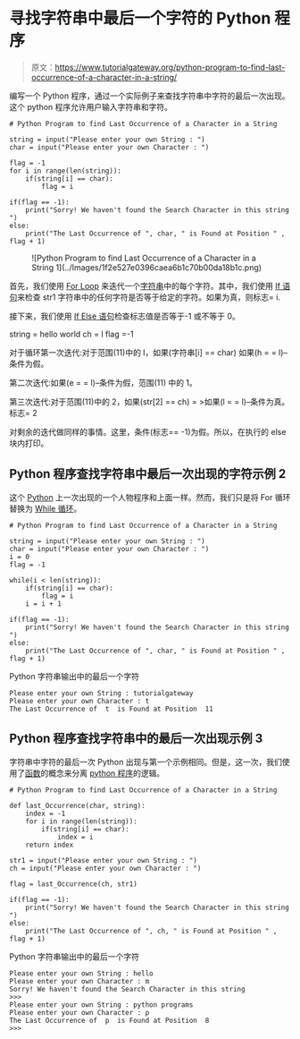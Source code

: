 # 寻找字符串中最后一个字符的 Python 程序

> 原文：<https://www.tutorialgateway.org/python-program-to-find-last-occurrence-of-a-character-in-a-string/>

编写一个 Python 程序，通过一个实际例子来查找字符串中字符的最后一次出现。这个 python 程序允许用户输入字符串和字符。

```
# Python Program to find Last Occurrence of a Character in a String

string = input("Please enter your own String : ")
char = input("Please enter your own Character : ")

flag = -1
for i in range(len(string)):
    if(string[i] == char):
        flag = i

if(flag == -1):
    print("Sorry! We haven't found the Search Character in this string ")
else:
    print("The Last Occurrence of ", char, " is Found at Position " , flag + 1)
```

<figure class="wp-block-image">![Python Program to find Last Occurrence of a Character in a String 1](../Images/1f2e527e0396caea6b1c70b00da18b1c.png)</figure>

首先，我们使用 [For Loop](https://www.tutorialgateway.org/python-for-loop/) 来迭代一个[字符串](https://www.tutorialgateway.org/python-string/)中的每个字符。其中，我们使用 [If 语句](https://www.tutorialgateway.org/python-if-statement/)来检查 str1 字符串中的任何字符是否等于给定的字符。如果为真，则标志= i.

接下来，我们使用 [If Else 语句](https://www.tutorialgateway.org/python-if-else/)检查标志值是否等于-1 或不等于 0。

string = hello world
ch = l
flag =-1

对于循环第一次迭代:对于范围(11)中的 I，如果(字符串[i] == char)
如果(h = = l)–条件为假。

第二次迭代:如果(e = = l)–条件为假，范围(11)
中的 1。

第三次迭代:对于范围(11)中的 2，如果(str[2] == ch) = >如果(l = = l)–条件为真。
标志= 2

对剩余的迭代做同样的事情。这里，条件(标志== -1)为假。所以，在执行的 else 块内打印。

## Python 程序查找字符串中最后一次出现的字符示例 2

这个 [Python](https://www.tutorialgateway.org/python-tutorial/) 上一次出现的一个人物程序和上面一样。然而，我们只是将 For 循环替换为 [While 循环](https://www.tutorialgateway.org/python-while-loop/)。

```
# Python Program to find Last Occurrence of a Character in a String

string = input("Please enter your own String : ")
char = input("Please enter your own Character : ")
i = 0
flag = -1

while(i < len(string)):
    if(string[i] == char):
        flag = i
    i = i + 1

if(flag == -1):
    print("Sorry! We haven't found the Search Character in this string ")
else:
    print("The Last Occurrence of ", char, " is Found at Position " , flag + 1)
```

Python 字符串输出中的最后一个字符

```
Please enter your own String : tutorialgateway
Please enter your own Character : t
The Last Occurrence of  t  is Found at Position  11
```

## Python 程序查找字符串中的最后一次出现示例 3

字符串中字符的最后一次 Python 出现与第一个示例相同。但是，这一次，我们使用了[函数](https://www.tutorialgateway.org/functions-in-python/)的概念来分离 [python 程序](https://www.tutorialgateway.org/python-programming-examples/)的逻辑。

```
# Python Program to find Last Occurrence of a Character in a String

def last_Occurrence(char, string):
    index = -1
    for i in range(len(string)):
        if(string[i] == char):
            index = i
    return index

str1 = input("Please enter your own String : ")
ch = input("Please enter your own Character : ")

flag = last_Occurrence(ch, str1)

if(flag == -1):
    print("Sorry! We haven't found the Search Character in this string ")
else:
    print("The Last Occurrence of ", ch, " is Found at Position " , flag + 1)
```

Python 字符串输出中的最后一个字符

```
Please enter your own String : hello
Please enter your own Character : m
Sorry! We haven't found the Search Character in this string 
>>> 
Please enter your own String : python programs
Please enter your own Character : p
The Last Occurrence of  p  is Found at Position  8
>>> 
```